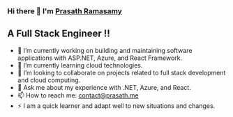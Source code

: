

<!--
**rprasath/rprasath** is a ✨ _special_ ✨ repository because its `README.md` (this file) appears on your GitHub profile.

Here are some ideas to get you started:

- 🔭 I’m currently working on ...
- 🌱 I’m currently learning ...
- 👯 I’m looking to collaborate on ...
- 🤔 I’m looking for help with ...
- 💬 Ask me about ...
- 📫 How to reach me: ...
- 😄 Pronouns: ...
- ⚡ Fun fact: ...
-->

### Hi there 👋 I'm [Prasath Ramasamy](https://www.linkedin.com/in/prasathramasamy/)

## A Full Stack Engineer !!
- 🔭 I’m currently working on building and maintaining software applications with ASP.NET, Azure, and React Framework.
- 🌱 I’m currently learning cloud technologies.
- 👯 I’m looking to collaborate on projects related to full stack development and cloud computing.
- 💬 Ask me about my experience with .NET, Azure, and React.
- 📫 How to reach me: <contact@prasath.me>
- ⚡ I am a quick learner and adapt well to new situations and changes.
